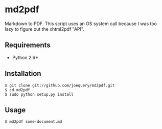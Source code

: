 md2pdf
======

Markdown to PDF. This script uses an OS system call because I was too
lazy to figure out the xhtml2pdf "API".

Requirements
------------

* Python 2.6+

Installation
------------

    $ git clone git://github.com/joequery/md2pdf.git
    $ cd md2pdf
    $ sudo python setup.py install

Usage
-----

    $ md2pdf some-document.md
